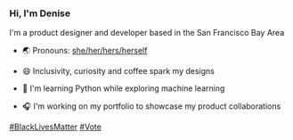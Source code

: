 ### Hi, I'm Denise

I'm a product designer and developer based in the San Francisco Bay Area
- 🌏 Pronouns: [she/her/hers/herself](https://pronoun.is/she)

- 😄 Inclusivity, curiosity and coffee spark my designs
- 🌱 I'm learning Python while exploring machine learning
- 🎧 I'm working on my portfolio to showcase my product collaborations


[#BlackLivesMatter](https://blacklivesmatter.com)
[#Vote](https://www.vote.org)

<!--
**DeniseFafette/denisefafette** is a ✨ _special_ ✨ repository because its `README.md` (this file) appears on your GitHub profile.

Here are some ideas to get you started:

- 🔭 I’m currently working on ...
- 🌱 I’m currently learning ...
- 👯 I’m looking to collaborate on ...
- 🤔 I’m looking for help with ...
- 💬 Ask me about ...
- 📫 How to reach me: ...
- 😄 Pronouns: ...
- ⚡ Fun fact: ...
-->
